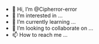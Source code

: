 - 👋 Hi, I’m @Cipherror-error
- 👀 I’m interested in ...
- 🌱 I’m currently learning ...
- 💞️ I’m looking to collaborate on ...
- 📫 How to reach me ...

<!---
Cipherror-error/Cipherror-error is a ✨ special ✨ repository because its `README.md` (this file) appears on your GitHub profile.
You can click the Preview link to take a look at your changes.
--->
